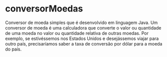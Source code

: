 # conversorMoedas

Conversor de moeda simples que é desenvolvido em linguagem Java. Um conversor de moeda é uma calculadora que converte o valor ou quantidade de uma moeda no valor ou quantidade relativa de outras moedas. Por exemplo, se estivéssemos nos Estados Unidos e desejássemos viajar para outro país, precisaríamos saber a taxa de conversão por dólar para a moeda do país.
